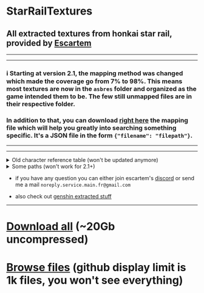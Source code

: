# StarRailTextures
## All extracted textures from honkai star rail, provided by [Escartem](https://github.com/Escartem)

---
---

### ℹ️ Starting at version 2.1, the mapping method was changed which made the coverage go from 7% to 98%. This means most textures are now in the `asbres` folder and organized as the game intended them to be. The few still unmapped files are in their respective folder. 

### In addition to that, you can download [right here](https://s3.escartem.eu.org/browser/maps/hsr/sr22f.json) the mapping file which will help you greatly into searching something specific. It's a JSON file in the form `{"filename": "filepath"}`. 

---
---


<details>
  <summary>Old character reference table (won't be updated anymore)</summary>
  
| number | name                |
|--------|---------------------|
| `1001` | March 7th           |
| `1002` | Dan Heng            |
| `1003` | Himeko              |
| `1004` | Welt                |
| `1005` | Kafka               |
| `1006` | Silver Wolf         |
| `1008` | Arlan               |
| `1009` | Asta                |
| `1013` | Herta               |
| `1101` | Bronya              |
| `1102` | Seele               |
| `1103` | Serval              |
| `1104` | Gepard              |
| `1105` | Natasha             |
| `1106` | Pela                |
| `1107` | Clara               |
| `1108` | Sampo               |
| `1109` | Hook                |
| `1110` | Lynx                |
| `1111` | Luka                |
| `1112` | Topaz               |
| `1201` | Qingque             |
| `1202` | Tingyun             |
| `1203` | Luocha              |
| `1204` | Jing Yan            |
| `1205` | Blade               |
| `1206` | Sushang             |
| `1207` | Yukong              |
| `1208` | Fu Xuan             |
| `1209` | Yanking             |
| `1210` | Guinafen            |
| `1211` | Bailu               |
| `1212` | Jinglu              |
| `1213` | Dan Feng            |
| `1214` | Xueyi               |
| `1215` | Hanya               |
| `1217` | HuoHuo              |
| `1302` | Argenti             |
| `8001` | Caelus Destruction  |
| `8002` | Stelle Destruction  |
| `8003` | Caelus Preservation |
| `8004` | Stelle Preservation |

</details>

<details>
  <summary>Some paths (won't work for 2.1+)</summary>

| path | content |
| --- | --- |
| [`assets/unmapped/Characters`](https://github.com/umaichanuwu/StarRailTextures/tree/main/assets/unmapped/Characters) | List of characers eidolons, faces, and linked textures |
| [`assets/unmapped/Avatar`](https://github.com/umaichanuwu/StarRailTextures/tree/main/assets/unmapped/Avatar) | Characters models textures |
| [`assets/asbres/ui/atlas/atlasroot/minimap`](https://github.com/umaichanuwu/StarRailTextures/tree/main/assets/asbres/ui/atlas/atlasroot/minimap) | Minimap |
| [`assets/unmapped/C/CSProp/Gacha/Common/Ticket01`](https://github.com/umaichanuwu/StarRailTextures/tree/main/assets/unmapped/C/CSProp/Gacha/Common/Ticket01) | Gacha tickets |
| [`assets/unmapped/Enviro`](https://github.com/umaichanuwu/StarRailTextures/tree/main/assets/unmapped/Enviro) | Skyboxes and noise maps for sky |
| [`assets/unmapped/Gacha/GachaImg`](https://github.com/umaichanuwu/StarRailTextures/tree/main/assets/unmapped/Gacha/GachaImg) | Gacha banners |
| [`assets/unmapped/Chap00 - 01 - 02 - 03`](https://github.com/umaichanuwu/StarRailTextures/tree/main/assets/unmapped) | Game maps, very likely that 00 is space station, 01 jarilo vi, 02 xianzhou luofu and 03 maybe astral express ? |
| [`assets/unmapped/N/NPC`](https://github.com/umaichanuwu/StarRailTextures/tree/main/assets/unmapped/N/NPC) | NPC hair + body textures |
| [`assets/unmapped/U/UI - UI3D`](https://github.com/umaichanuwu/StarRailTextures/tree/main/assets/unmapped/U/) | UI textures, UI is for the main interface and UI3D for 3d interfaces like the map |
| [`assets/unmapped/Chap02/Eff/X301/SeaWater`](https://github.com/umaichanuwu/StarRailTextures/tree/main/assets/unmapped/Chap02/Eff/X301/SeaWater) | 8k water textures |
| [`assets/unmapped/Other`](https://github.com/umaichanuwu/StarRailTextures/tree/main/assets/unmapped/Other) | All textures that couldn't be sorted, go check here if you can't find something. It includes stuff like items icons, emojis, ui elements, events textures and many more |

</details>

* if you have any question you can either join escartem's [discord](https://discord.gg/fzRdtVh) or send me a mail `noreply.service.main.fr@gmail.com`

* also check out [genshin extracted stuff](https://github.com/umaichanuwu/GenshinLinks/blob/main/README.md)

---

# [Download all](https://github.com/umaichanuwu/StarRailTextures/archive/8cf53fc421fecdc28c51102d32f16e54cc1cef47.zip) (~20Gb uncompressed)
# [Browse files](https://github.com/umaichanuwu/StarRailTextures/tree/8cf53fc421fecdc28c51102d32f16e54cc1cef47/assets) (github display limit is 1k files, you won't see everything)
